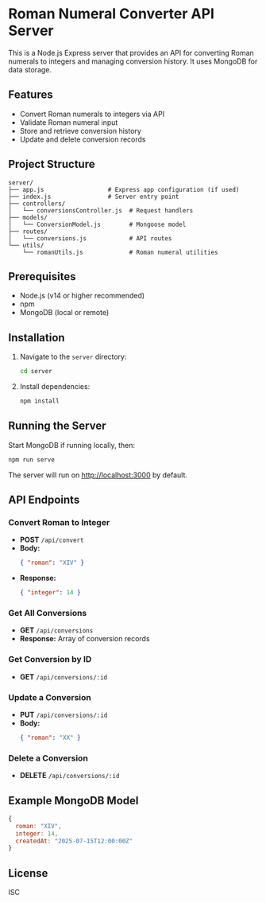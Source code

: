 # Roman Numeral Converter API Server

This is a Node.js Express server that provides an API for converting Roman numerals to integers and managing conversion history. It uses MongoDB for data storage.

## Features

- Convert Roman numerals to integers via API
- Validate Roman numeral input
- Store and retrieve conversion history
- Update and delete conversion records

## Project Structure

```
server/
├── app.js                  # Express app configuration (if used)
├── index.js                # Server entry point
├── controllers/
│   └── conversionsController.js  # Request handlers
├── models/
│   └── ConversionModel.js        # Mongoose model
├── routes/
│   └── conversions.js            # API routes
└── utils/
    └── romanUtils.js             # Roman numeral utilities
```

## Prerequisites

- Node.js (v14 or higher recommended)
- npm
- MongoDB (local or remote)

## Installation

1. Navigate to the `server` directory:
   ```bash
   cd server
   ```
2. Install dependencies:
   ```bash
   npm install
   ```

## Running the Server

Start MongoDB if running locally, then:

```bash
npm run serve
```

The server will run on [http://localhost:3000](http://localhost:3000) by default.

## API Endpoints

### Convert Roman to Integer

- **POST** `/api/convert`
- **Body:**
  ```json
  { "roman": "XIV" }
  ```
- **Response:**
  ```json
  { "integer": 14 }
  ```

### Get All Conversions

- **GET** `/api/conversions`
- **Response:** Array of conversion records

### Get Conversion by ID

- **GET** `/api/conversions/:id`

### Update a Conversion

- **PUT** `/api/conversions/:id`
- **Body:**
  ```json
  { "roman": "XX" }
  ```

### Delete a Conversion

- **DELETE** `/api/conversions/:id`

## Example MongoDB Model

```js
{
  roman: "XIV",
  integer: 14,
  createdAt: "2025-07-15T12:00:00Z"
}
```

## License

ISC
